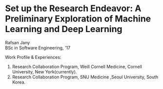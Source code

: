 # Set up the Research Endeavor: A Preliminary Exploration of Machine Learning and Deep Learning

Rafsan Jany<br>
BSc in Software Engineering, '17<br>

Work Profile & Experiences:
1. Research Collaboration Program, Weill Cornell Medicine, Cornell University, New York(currently).
2. Research Collaboration Program, SNU Medicine ,Seoul University, South Korea.






















